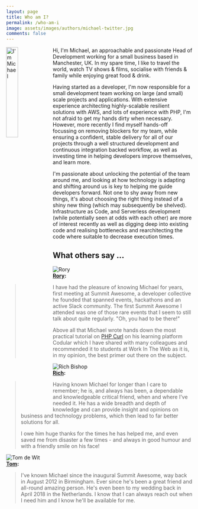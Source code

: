 ```yaml
---
layout: page
title: Who am I?
permalink: /who-am-i
image: assets/images/authors/michael-twitter.jpg
comments: false
---
```


<img class="author-thumb" style="width: 25%; height: auto; float: left" src="{{ site.baseurl }}/assets/images/authors/michael-twitter.jpg" alt="I'm Michael">

Hi, I'm Michael, an approachable and passionate Head of Development working for a small business based in Manchester, UK. In my spare time, I like to travel the world, watch TV shows & films, socialise with friends & family while enjoying great food & drink.

Having started as a developer, I'm now responsible for a small development team working on large (and small) scale projects and applications. With extensive experience architecting highly-scalable resilient solutions with AWS, and lots of experience with PHP, I'm not afraid to get my hands dirty when necessary. However, more recently I find myself hands-off focussing on removing blockers for my team, while ensuring a confident, stable delivery for all of our projects through a well structured development and continuous integration backed workflow, as well as investing time in helping developers improve themselves, and learn more.

I'm passionate about unlocking the potential of the team around me, and looking at how technology is adapting and shifting around us is key to helping me guide developers forward. Not one to shy away from new things, it's about choosing the right thing instead of a shiny new thing (which may subsequently be shelved). Infrastructure as Code, and Serverless development (while potentially seen at odds with each other) are more of interest recently as well as digging deep into existing code and realising bottlenecks and rearchitecting the code where suitable to decrease execution times.


<div class="section-title">
    <h2><span>What others say ...</span></h2>
</div>

<div class='row'>
    <div class="col-12 col-md-6">
        <div class="row post-top-meta">
            <div class="col col-md-4 text-right">
                <img class="author-thumb" src="{{ site.baseurl }}/assets/images/authors/rory.jpg" alt="Rory">
            </div>
            <div class="col-9 col-md-8 text-left">
                <strong><a target="_blank" rel="noopener noreferrer" href="https://twitter.com/roikles">Rory</a>:</strong>
                <blockquote>
                  <p>I have had the pleasure of knowing Michael for years, first meeting at Summit Awesome, a developer collective he founded that spanned events, hackathons and an active Slack community. The first Summit Awesome I attended was one of those rare events that I seem to still talk about quite regularly. "Oh, you had to be there!"</p>
                  <p>Above all that Michael wrote hands down the most practical tutorial on <a href='https://codular.com/curl-with-php' title='PHP Curl Introduction'>PHP Curl</a> on his learning platform Codular which I have shared with many colleagues and recommended it to students at Work In The Web as it is, in my opinion, the best primer out there on the subject.</p>
                </blockquote>
            </div>
        </div>
    </div>
    <div class="col-12 col-md-6">
        <div class="row post-top-meta">
            <div class="col col-md-4 text-right">
                <img class="author-thumb" src="{{ site.baseurl }}/assets/images/authors/rich.jpg" alt="Rich Bishop">
            </div>
            <div class="col-9 col-md-8 text-left">
                <strong><a target="_blank" rel="noopener noreferrer" href="https://twitter.com/richbishop">Rich</a>:</strong>
                <blockquote>
                  <p>Having known Michael for longer than I care to remember; he is, and always has been, a dependable and knowledgeable critical friend, when and where I’ve needed it. He has a wide breadth and depth of knowledge and can provide insight and opinions on business and technology problems, which then lead to far better solutions for all.</p>
                  <p>I owe him huge thanks for the times he has helped me, and even saved me from disaster a few times -  and always in good humour and with a friendly smile on his face!</p>
                </blockquote>
            </div>
        </div>
    </div>
</div>
<div class='row'>
    <!-- <div class="col-12 col-md-6">
        <div class="row post-top-meta">
            <div class="col col-md-4 text-right">
                <img class="author-thumb" src="{{ site.baseurl }}/assets/images/authors/josh.jpg" alt="Josh Brown">
            </div>
            <div class="col-9 col-md-8 text-left">
                <strong><a target="_blank" rel="noopener noreferrer" href="https://twitter.com/joshbrw">Josh</a>:</strong>
                <blockquote>
                  <p>&nbsp;</p>
                </blockquote>
            </div>
        </div>
    </div> -->
    <div class="col-12 col-md-6">
        <div class="row post-top-meta">
            <div class="col col-md-4 text-right">
                <img class="author-thumb" src="{{ site.baseurl }}/assets/images/authors/tom.jpg" alt="Tom de Wit">
            </div>
            <div class="col-9 col-md-8 text-left">
                <strong><a target="_blank" rel="noopener noreferrer" href="https://twitter.com/ttomdewit">Tom</a>:</strong>
                <blockquote>
                  <p>I've known Michael since the inaugural Summit Awesome, way back in August 2012 in Birmingham. Ever since he's been a great friend and all-round amazing person. He's even been to my wedding back in April 2018 in the Netherlands. I know that I can always reach out when I need him and I know he'll be available for me.</p>
                </blockquote>
            </div>
        </div>
    </div>
</div>
<div class='row'>
    <!-- <div class="col-12 col-md-6">
        <div class="row post-top-meta">
            <div class="col col-md-4 text-right">
                <img class="author-thumb" src="{{ site.baseurl }}/assets/images/authors/steve.jpg" alt="Stephen Radford">
            </div>
            <div class="col-9 col-md-8 text-left">
                <strong><a target="_blank" rel="noopener noreferrer" href="https://twitter.com/steve228uk">Stephen</a>:</strong>
                <blockquote>
                  <p>&nbsp;</p>
                </blockquote>
            </div>
        </div>
    </div> -->
    <!-- <div class="col-12 col-md-6">
        <div class="row post-top-meta">
            <div class="col col-md-4 text-right">
                <img class="author-thumb" src="{{ site.baseurl }}/assets/images/authors/tom.jpg" alt="Tom de Wit">
            </div>
            <div class="col-9 col-md-8 text-left">
                <strong><a target="_blank" rel="noopener noreferrer" href="https://twitter.com/ttomdewit">Tom</a>:</strong>
                <blockquote>
                  <p>&nbsp;</p>
                </blockquote>
            </div>
        </div>
    </div> -->
</div>